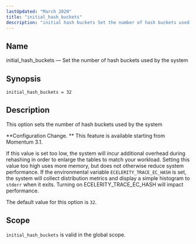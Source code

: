 ```yaml
---
lastUpdated: "March 2020"
title: "initial_hash_buckets"
description: "initial hash buckets Set the number of hash buckets used by the system initial hash buckets 32 This option sets the number of hash buckets used by the system Configuration Change This feature is available starting from Momentum 3 1 If this value is set too low the system will..."
---
```


<a name="conf.ref.initial_hash_buckets"></a> 
## Name

initial_hash_buckets — Set the number of hash buckets used by the system

## Synopsis

`initial_hash_buckets = 32`

<a name="idp9866320"></a> 
## Description

This option sets the number of hash buckets used by the system

**Configuration Change. ** This feature is available starting from Momentum 3.1.

If this value is set too low, the system will incur additional overhead during rehashing in order to enlarge the tables to match your workload. Setting this value too high uses more memory, but does not otherwise reduce system performance. If the environmental variable `ECELERITY_TRACE_EC_HASH` is set, the system will collect distribution metrics and display a simple histogram to `stderr` when it exits. Turning on ECELERITY_TRACE_EC_HASH will impact performance.

The default value for this option is `32`.

<a name="idp9873360"></a> 
## Scope

`initial_hash_buckets` is valid in the global scope.